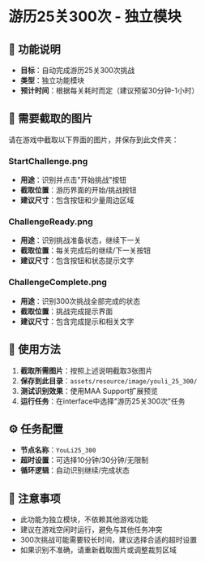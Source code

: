 # 游历25关300次 - 独立模块

## 🎯 功能说明
- **目标**：自动完成游历25关300次挑战
- **类型**：独立功能模块  
- **预计时间**：根据每关耗时而定（建议预留30分钟-1小时）

## 📸 需要截取的图片

请在游戏中截取以下界面的图片，并保存到此文件夹：

### **StartChallenge.png**
- **用途**：识别并点击"开始挑战"按钮
- **截取位置**：游历界面的开始/挑战按钮
- **建议尺寸**：包含按钮和少量周边区域

### **ChallengeReady.png**
- **用途**：识别挑战准备状态，继续下一关
- **截取位置**：每关完成后的继续/下一关按钮
- **建议尺寸**：包含按钮和状态提示文字

### **ChallengeComplete.png**
- **用途**：识别300次挑战全部完成的状态
- **截取位置**：挑战完成提示界面
- **建议尺寸**：包含完成提示和相关文字

## 🔧 使用方法

1. **截取所需图片**：按照上述说明截取3张图片
2. **保存到此目录**：`assets/resource/image/youli_25_300/`
3. **测试识别效果**：使用MAA Support扩展预览
4. **运行任务**：在interface中选择"游历25关300次"任务

## ⚙️ 任务配置

- **节点名称**：`YouLi25_300`
- **超时设置**：可选择10分钟/30分钟/无限制
- **循环逻辑**：自动识别继续/完成状态

## 📝 注意事项

- 此功能为独立模块，不依赖其他游戏功能
- 建议在游戏空闲时运行，避免与其他任务冲突
- 300次挑战可能需要较长时间，建议选择合适的超时设置
- 如果识别不准确，请重新截取图片或调整裁剪区域 